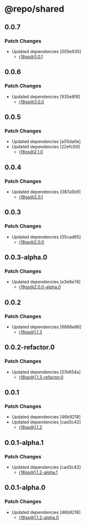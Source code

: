 # @repo/shared

## 0.0.7

### Patch Changes

- Updated dependencies [005e935]
  - r18gs@3.0.1

## 0.0.6

### Patch Changes

- Updated dependencies [935e8f8]
  - r18gs@3.0.0

## 0.0.5

### Patch Changes

- Updated dependencies [a05da0e]
- Updated dependencies [22efc00]
  - r18gs@2.1.0

## 0.0.4

### Patch Changes

- Updated dependencies [087a5b9]
  - r18gs@2.0.1

## 0.0.3

### Patch Changes

- Updated dependencies [05cad85]
  - r18gs@2.0.0

## 0.0.3-alpha.0

### Patch Changes

- Updated dependencies [e3e8e74]
  - r18gs@2.0.0-alpha.0

## 0.0.2

### Patch Changes

- Updated dependencies [6866e86]
  - r18gs@1.1.3

## 0.0.2-refactor.0

### Patch Changes

- Updated dependencies [07e654a]
  - r18gs@1.1.3-refactor.0

## 0.0.1

### Patch Changes

- Updated dependencies [46b9218]
- Updated dependencies [cad3c42]
  - r18gs@1.1.2

## 0.0.1-alpha.1

### Patch Changes

- Updated dependencies [cad3c42]
  - r18gs@1.1.2-alpha.1

## 0.0.1-alpha.0

### Patch Changes

- Updated dependencies [46b9218]
  - r18gs@1.1.2-alpha.0
